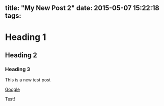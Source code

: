 title: "My New Post 2"
date: 2015-05-07 15:22:18
tags:
---
# Heading 1
## Heading 2
### Heading 3

This is a new test post

[Google](http://www.google.com)

Test!
